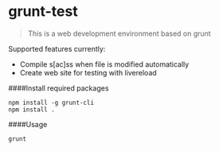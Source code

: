 grunt-test
============
 > This is a web development environment based on grunt

Supported features currently:
 * Compile s[ac]ss when file is modified automatically
 * Create web site for testing with livereload

####Install required packages
```shell
npm install -g grunt-cli
npm install .
```
####Usage
```shell
grunt
```
